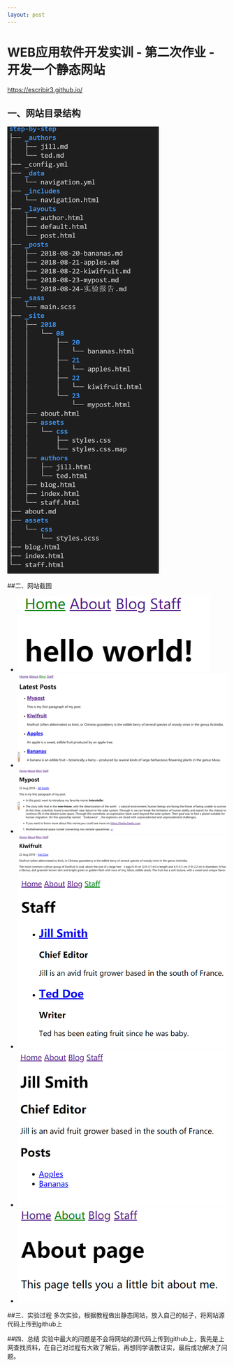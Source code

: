 ```yaml
---
layout: post
---
```

# WEB应用软件开发实训 - 第二次作业 - 开发一个静态网站

<https://escribir3.github.io/>

## 一、网站目录结构  
![Tree](/images/tree.png)

##二、网站截图
- ![Home](/images/home.png)
- ![Blog](../images/blog.png)
- ![markdown练习](../images/markdown.png)
  ![帖子](../images/Kiwifruit.png)
- ![Staff](../images/Staff.png)
- ![Author](../images/Author.png)
- ![About](../images/about.png)

##三、实验过程
多次实验，根据教程做出静态网站，放入自己的帖子，将网站源代码上传到github上

##四、总结
实验中最大的问题是不会将网站的源代码上传到github上，我先是上网查找资料，在自己对过程有大致了解后，再想同学请教证实，最后成功解决了问题。
